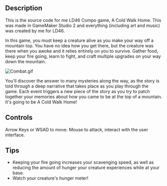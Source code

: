 ## Description

This is the source code for me LD46 Compo game, A Cold Walk Home. This was made in GameMaker Studio 2 and everything (including art and music) was created by me for LD46.

In this game, you must keep a creature alive as you make your way off a mountain top. You have no idea how you get there, but the creature was there when you awoke and it relies entirely on you to survive. Gather food, keep your fire going, learn to fight, and craft multiple upgrades on your way down the mountain.

![Combat.gif](///raw/233/2/z/2c410.gif)

You'll discover the answer to many mysteries along the way, as the story is told through a deep narrative that takes place as you play through the game. Each event triggers a new piece of the story as you try to patch together your memories about how you came to be at the top of a mountain. It's going to be A Cold Walk Home!

## Controls

Arrow Keys or WSAD to move.
Mouse to attack, interact with the user interface.

## Tips

* Keeping your fire going increases your scavenging speed, as well as reducing the amount of hunger your creature experiences while at your base.
* Watch your creature's hunger meter!
